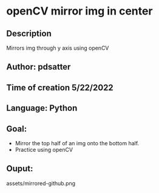 # openCV mirror img in center
## Description
Mirrors img through y axis using openCV

## Author: pdsatter

## Time of creation 5/22/2022
## Language: Python


## Goal:
* Mirror the top half of an img onto the bottom half.
* Practice using openCV

## Ouput:
assets/mirrored-github.png
